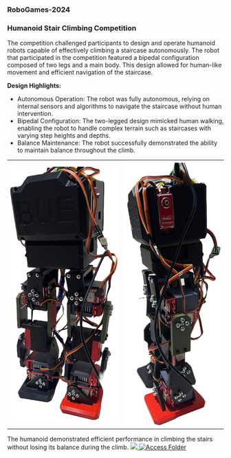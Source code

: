 ### RoboGames-2024


### Humanoid Stair Climbing Competition
The competition challenged participants to design and operate humanoid robots capable of effectively climbing a staircase autonomously. The robot that participated in the competition featured a bipedal configuration composed of two legs and a main body. This design allowed for human-like movement and efficient navigation of the staircase.

**Design Highlights:**
- Autonomous Operation: The robot was fully autonomous, relying on internal sensors and algorithms to navigate the staircase without human intervention.
- Bipedal Configuration: The two-legged design mimicked human walking, enabling the robot to handle complex terrain such as staircases with varying step heights and depths.
- Balance Maintenance: The robot successfully demonstrated the ability to maintain balance throughout the climb.
<div align="center">
  <table>
    <tr>
      <td align="center">
        <img src="images/Humanoid Front View.png" width="350"/>
      </td>
      <td align="center">
        <img src="images/Humanoid Side View.PNG" width="310"/>
      </td>
    </tr>
  </table>
</div>


The humanoid demonstrated efficient performance in climbing the stairs without losing its balance during the climb. 
[<img src="https://upload.wikimedia.org/wikipedia/commons/1/1f/Google_Drive_logo.png" height="20"/> ![Access Folder](https://img.shields.io/badge/ACCESS%20FOLDER-GOOGLE%20DRIVE-blue.svg)](https://drive.google.com/drive/folders/1-Qpqs5GKAcVcIxoMB_qGy7afPQ7Av0JU?usp=sharing)
